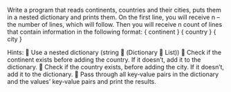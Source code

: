 Write a program that reads continents, countries and their cities, puts them in a nested dictionary and prints them.
On the first line, you will receive n – the number of lines, which will follow. Then you will receive n count of lines
that contain information in the following format:
{ continent } { country } { city }

Hints:
 Use a nested dictionary (string  (Dictionary  List<string>))
 Check if the continent exists before adding the country. If it doesn’t, add it to the dictionary.
 Check if the country exists, before adding the city. If it doesn’t, add it to the dictionary.
 Pass through all key‐value pairs in the dictionary and the values’ key‐value pairs and print the results.
